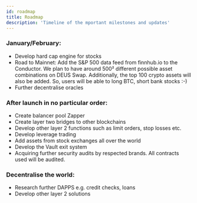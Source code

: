 ```yaml
---
id: roadmap
title: Roadmap
description: 'Timeline of the mportant milestones and updates'
---
```


### January/February:

- Develop hard cap engine for stocks
- Road to Mainnet: Add the S&P 500 data feed from finnhub.io to the Conductor. We plan to have around 500² different possible asset combinations on DEUS Swap. Additionally, the top 100 crypto assets will also be added. So, users will be able to long BTC, short bank stocks :-)
- Further decentralise oracles 

### After launch in no particular order:

- Create balancer pool Zapper
- Create layer two bridges to other blockchains
- Develop other layer 2 functions such as limit orders, stop losses etc.
- Develop leverage trading
- Add assets from stock exchanges all over the world
- Develop the Vault exit system
- Acquiring further security audits by respected brands. All contracts used will be audited.

### Decentralise the world:

- Research further DAPPS  e.g. credit checks, loans
- Develop other layer 2 solutions

